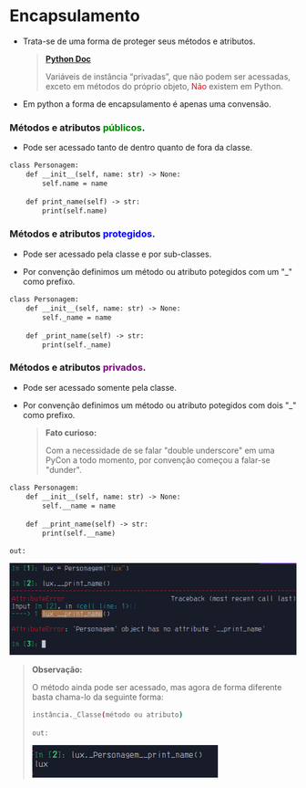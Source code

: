 # Encapsulamento

 - Trata-se de uma forma de proteger seus métodos e atributos.

    >**__[Python Doc](https://docs.python.org/pt-br/3/tutorial/classes.html#private-variables)__**
    >
    >Variáveis de instância “privadas”, que não podem ser acessadas, ​exceto em métodos do próprio objeto, <span style="color: red"> Não </span>existem em Python.

- Em python a forma de encapsulamento é apenas uma convensão.

### Métodos e atributos <span style="color: green">públicos</span>.

- Pode ser acessado tanto de dentro quanto de fora da classe.

```python3
class Personagem:
    def __init__(self, name: str) -> None:
        self.name = name

    def print_name(self) -> str:
        print(self.name)
```

### Métodos e atributos <span style="color: blue">protegidos</span>.

- Pode ser acessado pela classe e por sub-classes.

- Por convenção definimos um método ou atributo potegidos com um "_" como prefixo.


```python3
class Personagem:
    def __init__(self, name: str) -> None:
        self._name = name

    def _print_name(self) -> str:
        print(self._name)
```

### Métodos e atributos <span style="color: purple">privados</span>.

- Pode ser acessado somente pela classe.

- Por convenção definimos um método ou atributo potegidos com dois "_" como prefixo.

    >**__Fato curioso__:**
    >
    > Com a necessidade de se falar "double underscore" em uma PyCon a todo momento, por convenção começou a falar-se "dunder".

```python3
class Personagem:
    def __init__(self, name: str) -> None:
        self.__name = name
    
    def __print_name(self) -> str:
        print(self.__name)
```

`out:`

![private_method_error](./pictures/encapsulation/private_method_error.png)

>**__Observação__:**
>
> O método ainda pode ser acessado, mas agora de forma diferente
basta chama-lo da seguinte forma:
>
> ```bash
>instância._Classe(método ou atributo)
>```
>
>`out:`
>
>![acess_atribute_private](./pictures/encapsulation/acess_private_method.png)
